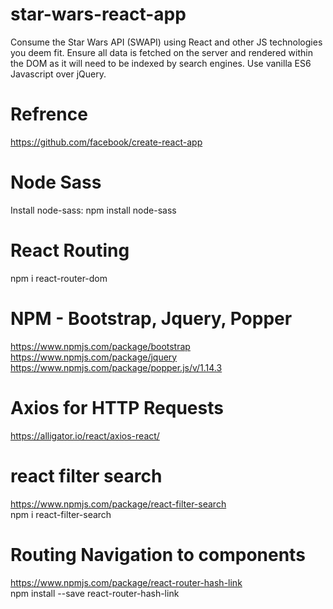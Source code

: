 # star-wars-react-app
Consume the Star Wars API (SWAPI) using React and other JS technologies you deem fit. Ensure all data is fetched on the server and rendered within the DOM as it will need to be indexed by search engines. Use vanilla ES6 Javascript over jQuery.


# Refrence
https://github.com/facebook/create-react-app

# Node Sass
Install node-sass: npm install node-sass

# React Routing
npm i react-router-dom

# NPM - Bootstrap, Jquery, Popper
https://www.npmjs.com/package/bootstrap <br/>
https://www.npmjs.com/package/jquery <br/>
https://www.npmjs.com/package/popper.js/v/1.14.3

# Axios for HTTP Requests
https://alligator.io/react/axios-react/

# react filter search
https://www.npmjs.com/package/react-filter-search <br/>
npm i react-filter-search

# Routing Navigation to components
https://www.npmjs.com/package/react-router-hash-link <br/>
npm install --save react-router-hash-link